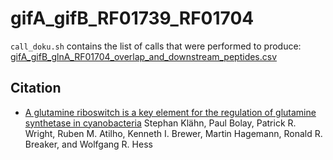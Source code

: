 # gifA_gifB_RF01739_RF01704

`call_doku.sh` contains the list of calls that were performed to produce:
[gifA_gifB_glnA_RF01704_overlap_and_downstream_peptides.csv](https://github.com/PatrickRWright/gifA_gifB_RF01739_RF01704/blob/master/gifA_gifB_glnA_RF01704_overlap_and_downstream_peptides.csv)

## Citation
- [A glutamine riboswitch is a key element for the regulation of glutamine synthetase in cyanobacteria](http://dx.doi.org/10.1093/nar/gky709)
Stephan Klähn, Paul Bolay, Patrick R. Wright, Ruben M. Atilho, Kenneth I. Brewer, Martin Hagemann, Ronald R. Breaker, and Wolfgang R. Hess 
